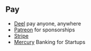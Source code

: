 ## Pay
- [Deel](https://www.deel.com/) pay anyone, anywhere
- [Patreon](https://www.patreon.com/) for sponsorships
- [Stripe](https://stripe.com/en-ca)
- [Mercury](https://mercury.com/) Banking for Startups
